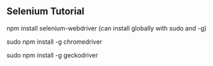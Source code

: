 ## Selenium Tutorial

npm install selenium-webdriver
(can install globally with sudo and -g)

sudo npm install -g chromedriver

sudo npm install -g geckodriver
